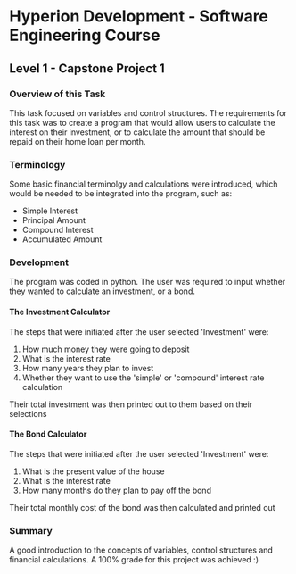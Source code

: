 # Hyperion Development - Software Engineering Course
## Level 1 - Capstone Project 1

### Overview of this Task

This task focused on variables and control structures. The requirements for this task was to create a program that would allow users to calculate the interest on their investment, or to calculate the amount that should be repaid on their home loan per month.

### Terminology

Some basic financial terminolgy and calculations were introduced, which would be needed to be integrated into the program, such as:

* Simple Interest
* Principal Amount
* Compound Interest
* Accumulated Amount

### Development

The program was coded in python. The user was required to input whether they wanted to calculate an investment, or a bond.

#### The Investment Calculator

The steps that were initiated after the user selected 'Investment' were:

1. How much money they were going to deposit
2. What is the interest rate
3. How many years they plan to invest
4. Whether they want to use the 'simple' or 'compound' interest rate calculation

Their total investment was then printed out to them based on their selections

#### The Bond Calculator

The steps that were initiated after the user selected 'Investment' were:

1. What is the present value of the house
2. What is the interest rate
3. How many months do they plan to pay off the bond

Their total monthly cost of the bond was then calculated and printed out

### Summary

A good introduction to the concepts of variables, control structures and financial calculations. A 100% grade for this project was achieved :)






